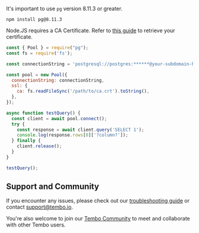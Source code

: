It's important to use `pg` version 8.11.3 or greater.
```shell title="shell"
npm install pg@8.11.3
```
Node.JS requires a CA Certificate. Refer to [this guide](https://tembo.io/docs/tembo-cloud/connecting-with-stronger-sslmode) to retrieve your certificate.

```js title="app.js"
const { Pool } = require("pg");
const fs = require('fs');

const connectionString = 'postgresql://postgres:******@your-subdomain-here.data-1.use1.tembo.io:5432/postgres';

const pool = new Pool({
  connectionString: connectionString,
  ssl: {
    ca: fs.readFileSync('/path/to/ca.crt').toString(),
  },
});

async function testQuery() {
  const client = await pool.connect();
  try {
    const response = await client.query('SELECT 1');
    console.log(response.rows[0]['?column?']);
  } finally {
    client.release();
  }
}

testQuery();

```
## Support and Community


If you encounter any issues, please check out our [troubleshooting guide](https://tembo.io/docs/tembo-cloud/troubleshooting) or contact [support@tembo.io](mailto:support@tembo.io).

You're also welcome to join our [Tembo Community](https://join.slack.com/t/tembocommunity/shared_invite/zt-23o25qt91-AnZoC1jhLMLubwia4GeNGw) to meet and collaborate with other Tembo users.
